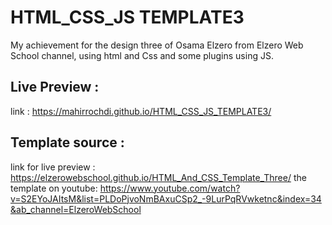 # HTML_CSS_JS TEMPLATE3
My achievement for the design three of Osama Elzero from Elzero Web School channel, using html and Css and some plugins using JS.
## Live Preview :
link : https://mahirrochdi.github.io/HTML_CSS_JS_TEMPLATE3/
## Template source : 
link for live preview : https://elzerowebschool.github.io/HTML_And_CSS_Template_Three/ 
the template on youtube: https://www.youtube.com/watch?v=S2EYoJAItsM&list=PLDoPjvoNmBAxuCSp2_-9LurPqRVwketnc&index=34&ab_channel=ElzeroWebSchool 
